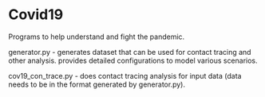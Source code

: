 # Covid19
Programs to help understand and fight the pandemic.

generator.py - generates dataset that can be used for contact tracing and other analysis. provides detailed configurations to model various scenarios.

cov19_con_trace.py - does contact tracing analysis for input data (data needs to be in the format generated by generator.py).
